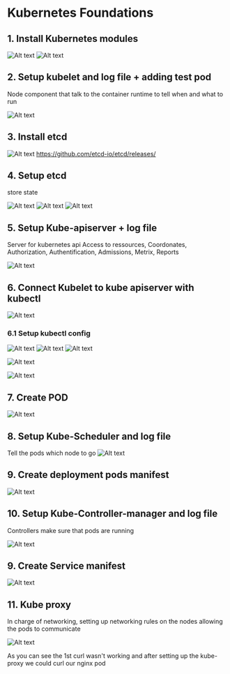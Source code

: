 # Kubernetes Foundations

## 1. Install Kubernetes modules
![Alt text](image.png)
![Alt text](image-1.png)

## 2. Setup kubelet and log file + adding test pod
Node component that talk to the container runtime to tell when and what to run

![Alt text](image-2.png)

## 3. Install etcd

![Alt text](image-4.png)
https://github.com/etcd-io/etcd/releases/

## 4. Setup etcd
store state

![Alt text](image-5.png)
![Alt text](image-6.png)
![Alt text](image-7.png)

## 5. Setup Kube-apiserver + log file
Server for kubernetes api
Access to ressources, Coordonates, Authorization, Authentification, Admissions, Metrix, Reports

![Alt text](image-3.png)

## 6. Connect Kubelet to kube apiserver with kubectl

![Alt text](image-8.png)

### 6.1 Setup kubectl config
![Alt text](image-9.png)
![Alt text](image-10.png)
![Alt text](image-11.png)

![Alt text](image-12.png)

![Alt text](image-15.png)

## 7. Create POD

![Alt text](image-14.png)

## 8. Setup Kube-Scheduler and log file
Tell the pods which node to go
![Alt text](image-13.png)

## 9. Create deployment pods manifest

![Alt text](image-16.png)

## 10. Setup Kube-Controller-manager and log file
Controllers make sure that pods are running

![Alt text](image-17.png)

## 9. Create Service manifest

![Alt text](image-20.png)

## 11. Kube proxy
In charge of networking, setting up networking rules on the nodes allowing the pods to communicate

![Alt text](image-18.png)

As you can see the 1st curl wasn't working and after setting up the kube-proxy we could curl our nginx pod